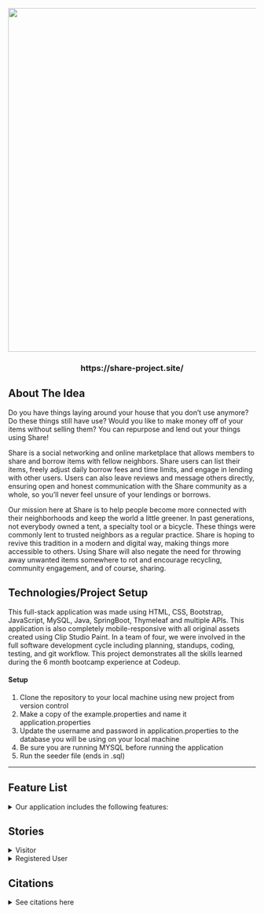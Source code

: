 <div align="center">
<img src="https://i.postimg.cc/6qJ25kTs/logo-4-1.jpg" width="700">
</div>

<div align="center">
<h3>https://share-project.site/</h3>
</div>

## About The Idea

Do you have things laying around your house that you don’t use anymore? Do these things still have use? Would you like to make money off of your items without selling them? You can repurpose and lend out your things using Share!

Share is a social networking and online marketplace that allows members to share and borrow items with fellow neighbors. Share users can list their items, freely adjust daily borrow fees and time limits, and engage in lending with other users. Users can also leave reviews and message others directly, ensuring open and honest communication with the Share community as a whole, so you’ll never feel unsure of your lendings or borrows.

Our mission here at Share is to help people become more connected with their neighborhoods and keep the world a little greener. In past generations, not everybody owned a tent, a specialty tool or a bicycle. These things were commonly lent to trusted neighbors as a regular practice. Share is hoping to revive this tradition in a modern and digital way, making things more accessible to others. Using Share will also negate the need for throwing away unwanted items somewhere to rot and encourage recycling, community engagement, and of course, sharing.

## Technologies/Project Setup

This full-stack application was made using HTML, CSS, Bootstrap, JavaScript, MySQL, Java, SpringBoot, Thymeleaf and multiple APIs. This application is also completely mobile-responsive with all original assets created using Clip Studio Paint. In a team of four,  we were involved in the full software development cycle including planning, standups, coding, testing, and git workflow. This project demonstrates all the skills learned during the 6 month bootcamp experience at Codeup.

#### Setup

1. Clone the repository to your local machine using new project from version control
2. Make a copy of the example.properties and name it application.properties
3. Update the username and password in application.properties to the database you will be using on your local machine
4. Be sure you are running MYSQL before running the application
5. Run the seeder file (ends in .sql)

<hr>

## Feature List

<details>
<summary>Our application includes the following features:</summary>
    
    
- Registering users and allowing them to login
- Allowing users to logout
- Dynamic navbar for logged in guests and users
- Intended redirects (register to login, clicking post to individual post page, etc)
- Sticky forms
- Custom error messages
    
- CRUD functionality for items (Create, Edit, Delete)
- CRUD functionality for profile (Create, Edit, Delete)
- A collective catalog which contain links to each individual items page
- An individual item show page that shows additional information
- Search functionality that allows users to search through the items by name, description, category, condition, or zipcode
- Dictating if an item is available for a lend/borrow or if it’s off the market
    
- Users can send a request for a an item, which can then be viewed + accepted or denied by the lender
- User's items appear on their profile page
- Users can see another person's profile
- A user can message another user
- A user can leave a review on another person’s profile
- A user can see reviews left on another person’s profile
  
</details>





##  Stories

<details>

<summary>Visitor</summary>

- As a visitor, when I complete the registration form I will be redirected to a login screen. 
- As a visitor, I cannot use the platform or access its features until I make an account.

</details>

<details>
<summary>Registered User </summary>

- As a user, I can list items and they will be displayed in the main list as well as on my personal profile page. 
- As a user, I can edit the items I created. 
- As a user, I cannot edit/delete another user’s items.
- As a user, I can delete my own items.
- As a user interested in borrowing, I can click on items I’m interested in and put in a borrow offer.
- As a user interested in lending, if I receive a borrow offer, I will receive a notification stating as such and can view the information regarding the offer.
- As a user interested in lending, I can decide who can borrow my items from me (accept/deny functionality).
- As a user, I can view other people's public profiles.  
- As a user, I can leave reviews and send messages to other users.
- As a user, I can view my own reviews and messages.

    
</details>

## Citations

<details>
    <summary>See citations here</summary>
    
   * Nam Ha Minh, for ideas on file upload, https://www.codejava.net/frameworks/spring-boot/spring-boot-file-upload-tutorial and search functionality     https://www.codejava.net/frameworks/spring-boot/spring-data-jpa-filter-search-examples

   * https://github.com/jcrane613/YUWorkflow for ideas on form validation and a request/approval process
    
   * https://github.com/Tomasz-Makuch/library-springsecuirty-h2-thymeleaf/blob/master/src/main/resources/templates/borrowBook.html for general ideas on borrowing items 
    
   * Zipcode API http://www.zippopotam.us/
    </details>
